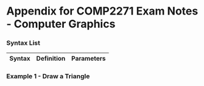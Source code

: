 # Appendix for COMP2271 Exam Notes - Computer Graphics
### Syntax List
| Syntax | Definition | Parameters |
| -----: | :--------- | :--------- |

### Example 1 - Draw a Triangle